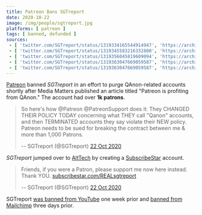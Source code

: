 ```yaml
---
title: Patreon Bans SGTreport
date: 2020-10-22
image: /img/people/sgtreport.jpg
platforms: [ patreon ]
tags: [ banned, defunded ]
sources:
 - [ 'twitter.com/SGTreport/status/1319334165544914947', 'https://archive.is/7ugdV' ]
 - [ 'twitter.com/SGTreport/status/1319345583216332800', 'https://archive.is/IqgWk' ]
 - [ 'twitter.com/SGTreport/status/1319356045819609094', 'https://archive.is/mXAzK' ]
 - [ 'twitter.com/SGTreport/status/1319363047669059587', 'https://archive.is/EZyPT' ]
 - [ 'twitter.com/SGTreport/status/1319363047669059587', 'https://archive.is/EZyPT' ]
---
```


[Patreon](/patreon/) banned _SGTreport_ in an effort to purge QAnon-related
accounts shortly after Media Matters published an article titled "Patreon is
profiting from QAnon." The account had over **1k patrons**.
> So here's how @Patreon @PatreonSupport does it: They CHANGED THEIR POLICY
> TODAY concerning what THEY call "Qanon" accounts, and then TERMINATED
> accounts they say violate their NEW policy. Patreon needs to be sued for
> breaking the contract between me & more than 1,000 Patrons.
>
> -- SGTreport (@SGTreport) [22 Oct 2020](https://archive.is/IqgWk#selection-553.0-577.238)

_SGTreport_ jumped over to [AltTech](/alttech/) by creating a
[SubscribeStar](/alttech/subscribestar/) account.
> Friends, if you were a Patron, please support me now here instead. Thank YOU.
> [subscribestar.com/REALsgtreport](https://www.subscribestar.com/REALsgtreport)
>
> -- SGTreport (@SGTreport) [22 Oct 2020](https://archive.is/EZyPT)

SGTreport [was banned from YouTube](/events/youtube-bans-sgtreport/) one week
prior and [banned from Mailchimp](/events/mailchimp-bans-sgtreport/) three days
prior.
